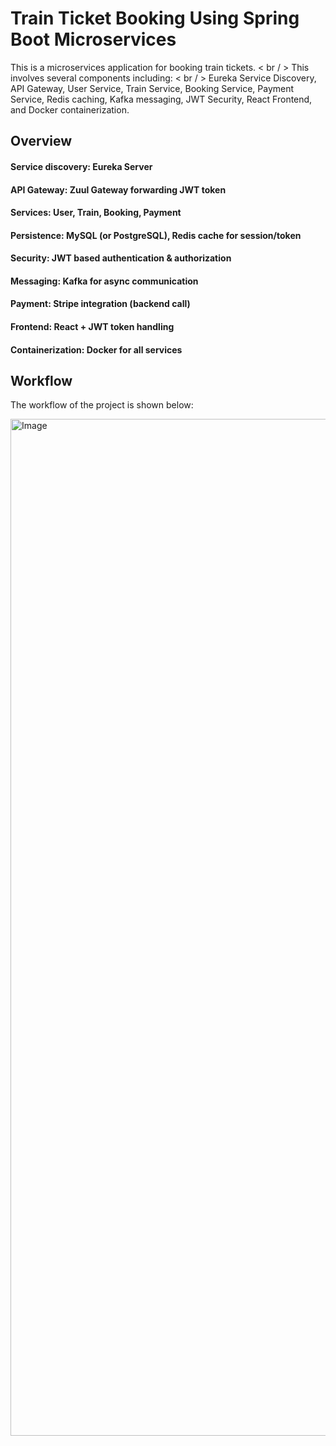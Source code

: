 # Train Ticket Booking Using Spring Boot Microservices



This is a microservices application for booking train tickets. < br / > 
This involves several components including: < br / > 
Eureka Service Discovery, API Gateway, User Service, Train Service, Booking Service, Payment Service, Redis caching, Kafka messaging, JWT Security, React Frontend, and Docker containerization. 


## Overview

#### Service discovery: Eureka Server
#### API Gateway: Zuul Gateway forwarding JWT token
#### Services: User, Train, Booking, Payment
#### Persistence: MySQL (or PostgreSQL), Redis cache for session/token
#### Security: JWT based authentication & authorization
#### Messaging: Kafka for async communication
#### Payment: Stripe integration (backend call)
#### Frontend: React + JWT token handling
#### Containerization: Docker for all services












## Workflow
The workflow of the project is shown below:

<img width="3840" height="1627" alt="Image" src="https://github.com/user-attachments/assets/5ddc05c8-1780-4813-b5c2-8b6877adba06" />
